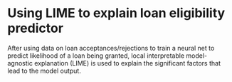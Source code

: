 # Using LIME to explain loan eligibility predictor
After using data on loan acceptances/rejections to train a neural net to predict likelihood of a loan being granted, local interpretable model-agnostic explanation (LIME) is used to explain the significant factors that lead to the model output.
